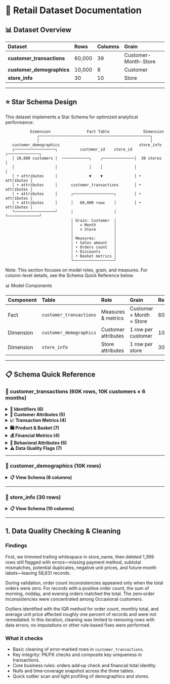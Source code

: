 # 🛒 Retail Dataset Documentation

## 📊 Dataset Overview

|Dataset|Rows|Columns|Grain|
|:---|:---|:---|:---|
|**customer_transactions**|60,000|39|Customer-Month-Store|
|**customer_demographics**|10,000|8|Customer|
|**store_info**|30|10|Store|

---

## ⭐ Star Schema Design

This dataset implements a Star Schema for optimized analytical performance:

```
           Dimension                Fact Table               Dimension
              ┌─────────────────────────────────────────────────┐
              │                                                 │
   customer_demographics                                   store_info
   ┌──────────────────┐          customer_id    store_id  ┌──────────────┐
   │ 10,000 customers │  ────────────┐    ┌──────────────│  30 stores   │
   │                  │              │    │              │              │
   │ • attributes     │              ▼    ▼              │ • attributes │
   │ • attributes     │      customer_transactions       │ • attributes |
   │ • attributes     │      ┌──────────────────┐        │ • attributes |
   │ • attributes     │      │   60,000 rows    │        │ • attributes |
   └──────────────────┘      │                  │        └──────────────┘
                             │ Grain: Customer  │
                             │   × Month        │
                             │   × Store        │
                             │                  │
                             │ Measures:        │
                             │ • Sales amount   │
                             │ • Orders count   │
                             │ • Discounts      │
                             │ • Basket metrics │
                             └──────────────────┘
```

Note: This section focuses on model roles, grain, and measures. For column-level details, see the Schema Quick Reference below.

📊 Model Components

| Component | Table | Role | Grain | Records |
|:---|:---|:---|:---|:---|
| Fact | `customer_transactions` | Measures & metrics | Customer × Month × Store | 60,000 |
| Dimension | `customer_demographics` | Customer attributes | 1 row per customer | 10,000 |
| Dimension | `store_info` | Store attributes | 1 row per store | 30 |

---

## 📋 Schema Quick Reference

### 🧾 customer_transactions (60K rows, 10K customers × 6 months)

<details>
<summary><b>🔑 Identifiers (6)</b></summary>

- `customer_id`, `month`, `store_id`, `store_name`, `city`, `province`

</details>

<details>
<summary><b>👤 Customer Attributes (5)</b></summary>

- `customer_segment` (Regular, Occasional, VIP)
- `is_loyalty_member`, `customer_tenure_months`, `household_size`, `income_bucket` (<50k, 50-100k, >100k)

</details>

<details>
<summary><b>📈 Transaction Metrics (4)</b></summary>

- `orders_count`, `morning_orders`, `midday_orders`, `evening_orders`

</details>

<details>
<summary><b>🛍️ Product & Basket (7)</b></summary>

- `distinct_products`, `unit_prices`, `quantities`, `line_subtotals`
- `basket_size_unique`, `avg_unit_price`, `items_value_sum`

</details>

<details>
<summary><b>💰 Financial Metrics (4)</b></summary>

- `month_subtotal`, `month_discount`, `month_tax`, `month_total`

</details>

<details>
<summary><b>🎯 Behavioral Attributes (6)</b></summary>

- `top_category`, `dominant_payment_method` (Credit/Debit/Cash/Mobile)
- `promotion_applied`, `season`, `has_back_to_school`, `big_customer`

</details>

<details>
<summary><b>⚠️ Data Quality Flags (7)</b></summary>

- `data_errors`, `dominant_payment_method_error`, `unit_prices_error`
- `store_name_error`, `month_error`, `subtotal_error`, `duplicate_error`

</details>

---

### 👥 customer_demographics (10K rows)

<details>
<summary><b>📋 View Schema (8 columns)</b></summary>

|Field|Description|
|:---|:---|
|`customer_id` 🔑|Unique identifier|
|`customer_segment`|Regular / Occasional / VIP|
|`is_loyalty_member`|Boolean|
|`household_size`|Number of people|
|`income_bucket`|<50k / 50-100k / >100k|
|`customer_tenure_months`|Months since first purchase|
|`age`|Years|
|`gender`|M / F / Other|

</details>

---

### 🏪 store_info (30 rows)

<details>
<summary><b>📋 View Schema (10 columns)</b></summary>

|Field|Description|
|:---|:---|
|`store_id` 🔑|Unique identifier|
|`store_name`, `city`, `province`|Location|
|`lat`, `lon`|Coordinates|
|`store_size_sqft`|Square footage|
|`num_employees`|Staff count|
|`store_type`|Neighborhood / Superstore / Express|
|`avg_daily_customers`|Daily traffic|

</details>

---

## 1. Data Quality Checking & Cleaning

### Findings

First, we trimmed trailing whitespace in store_name, then deleted 1,369 rows still flagged with errors—missing payment method, subtotal mismatches, potential duplicates, negative unit prices, and future‑month labels—leaving 58,631 records.

During validation, order count inconsistencies appeared only when the total orders were zero. For records with a positive order count, the sum of morning, midday, and evening orders matched the total. The zero‑order inconsistencies were concentrated among Occasional customers.

Outliers identified with the IQR method for order count, monthly total, and average unit price affected roughly one percent of records and were not remediated. In this iteration, cleaning was limited to removing rows with data errors; no imputations or other rule‑based fixes were performed.

### What it checks

- Basic cleaning of error‑marked rows in `customer_transactions`.
- Key integrity: PK/FK checks and composite key uniqueness in transactions.
- Core business rules: orders add‑up check and financial total identity.
- Nulls and time‑coverage snapshot across the three tables.
- Quick outlier scan and light profiling of demographics and stores.
